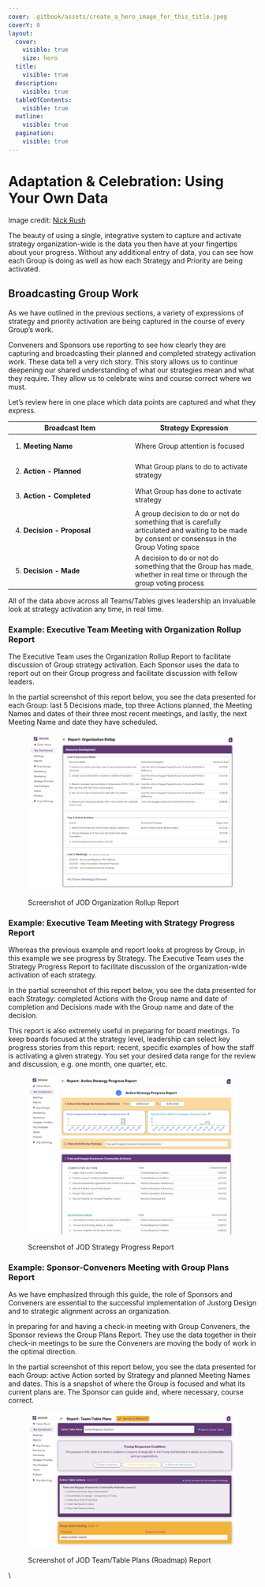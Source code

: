```yaml
---
cover: .gitbook/assets/create_a_hero_image_for_this_title.jpeg
coverY: 0
layout:
  cover:
    visible: true
    size: hero
  title:
    visible: true
  description:
    visible: true
  tableOfContents:
    visible: true
  outline:
    visible: true
  pagination:
    visible: true
---
```


# Adaptation & Celebration: Using Your Own Data

Image credit: [Nick Rush](https://www.pexels.com/photo/group-of-swimmers-celebrating-11211136/)

The beauty of using a single, integrative system to capture and activate strategy organization-wide is the data you then have at your fingertips about your progress. Without any additional entry of data, you can see how each Group is doing as well as how each Strategy and Priority are being activated.&#x20;

## Broadcasting Group Work

As we have outlined in the previous sections, a variety of expressions of strategy and priority activation are being captured in the course of every Group’s work.

Conveners and Sponsors use reporting to see how clearly they are capturing and broadcasting their planned and completed strategy activation work. These data tell a very rich story. This story allows us to continue deepening our shared understanding of what our strategies mean and what they require. They allow us to celebrate wins and course correct where we must.

&#x20;Let’s review here in one place which data points are captured and what they express.

<table><thead><tr><th width="236.05078125">Broadcast Item</th><th>Strategy Expression</th></tr></thead><tbody><tr><td><ol><li><strong>Meeting Name</strong></li></ol></td><td>Where Group attention is focused</td></tr><tr><td><ol start="2"><li><strong>Action - Planned</strong></li></ol></td><td>What Group plans to do to activate strategy</td></tr><tr><td><ol start="3"><li><strong>Action - Completed</strong></li></ol></td><td>What Group has done to activate strategy</td></tr><tr><td><ol start="4"><li><strong>Decision - Proposal</strong></li></ol></td><td>A group decision to do or not do something that is carefully articulated and waiting to be made by consent or consensus in the Group Voting space</td></tr><tr><td><ol start="5"><li><strong>Decision - Made</strong></li></ol></td><td>A decision to do or not do something that the Group has made, whether in real time or through the group voting process</td></tr></tbody></table>



All of the data above across all Teams/Tables gives leadership an invaluable look at strategy activation any time, in real time.

### Example: Executive Team Meeting with Organization Rollup Report

The Executive Team uses the Organization Rollup Report to facilitate discussion of Group strategy activation. Each Sponsor uses the data to report out on their Group progress and facilitate discussion with fellow leaders.

In the partial screenshot of this report below, you see the data presented for each Group: last 5 Decisions made, top three Actions planned, the Meeting Names and dates of their three most recent meetings, and lastly, the next Meeting Name and date they have scheduled.

<figure><img src=".gitbook/assets/image (1) (1).png" alt=""><figcaption><p>Screenshot of JOD Organization Rollup Report</p></figcaption></figure>

### Example: Executive Team Meeting with Strategy Progress Report

Whereas the previous example and report looks at progress by Group, in this example we see progress by Strategy. The Executive Team uses the Strategy Progress Report to facilitate discussion of the organization-wide activation of each strategy.

In the partial screenshot of this report below, you see the data presented for each Strategy: completed Actions with the Group name and date of completion and Decisions made with the Group name and date of the decision.

This report is also extremely useful in preparing for board meetings. To keep boards focused at the strategy level, leadership can select key progress stories from this report: recent, specific examples of how the staff is activating a given strategy. You set your desired data range for the review and discussion, e.g. one month, one quarter, etc.

<figure><img src=".gitbook/assets/image.png" alt=""><figcaption><p>Screenshot of JOD Strategy Progress Report</p></figcaption></figure>

### Example: Sponsor-Conveners Meeting with Group Plans Report

As we have emphasized through this guide, the role of Sponsors and Conveners are essential to the successful implementation of Justorg Design and to strategic alignment across an organization.

In preparing for and having a check-in meeting with Group Conveners, the Sponsor reviews the Group Plans Report. They use the data together in their check-in meetings to be sure the Conveners are moving the body of work in the optimal direction.

In the partial screenshot of this report below, you see the data presented for each Group: active Action sorted by Strategy and planned Meeting Names and dates. This is a snapshot of where the Group is focused and what its current plans are. The Sponsor can guide and, where necessary, course correct.

<figure><img src=".gitbook/assets/image (3).png" alt=""><figcaption><p>Screenshot of JOD Team/Table Plans (Roadmap) Report</p></figcaption></figure>

\
